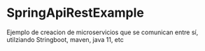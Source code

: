 # SpringApiRestExample
Ejemplo de creacion de microservicios que se comunican entre sí, utilziando Stringboot, maven, java 11, etc

